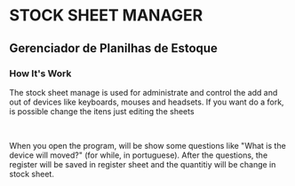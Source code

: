 <h1>STOCK SHEET MANAGER</h1>
<h2>Gerenciador de Planilhas de Estoque</h2>

<h3>How It's Work</h3>
<p>The stock sheet manage is used for administrate and control the add and out of devices like keyboards, mouses and headsets. If you want do a fork, is possible change the itens just editing the sheets </p>
<br>
<p>When you open the program, will be show some questions like "What is the device will moved?" (for while, in portuguese). After the questions, the register will be saved in register sheet and the quantitiy will be change in stock sheet.</p>
